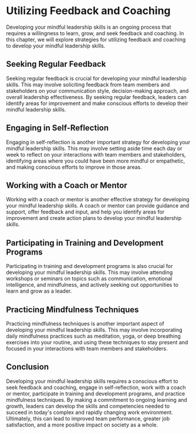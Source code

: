 Utilizing Feedback and Coaching
=====================================================================================

Developing your mindful leadership skills is an ongoing process that requires a willingness to learn, grow, and seek feedback and coaching. In this chapter, we will explore strategies for utilizing feedback and coaching to develop your mindful leadership skills.

Seeking Regular Feedback
------------------------

Seeking regular feedback is crucial for developing your mindful leadership skills. This may involve soliciting feedback from team members and stakeholders on your communication style, decision-making approach, and overall leadership effectiveness. By seeking regular feedback, leaders can identify areas for improvement and make conscious efforts to develop their mindful leadership skills.

Engaging in Self-Reflection
---------------------------

Engaging in self-reflection is another important strategy for developing your mindful leadership skills. This may involve setting aside time each day or week to reflect on your interactions with team members and stakeholders, identifying areas where you could have been more mindful or empathetic, and making conscious efforts to improve in those areas.

Working with a Coach or Mentor
------------------------------

Working with a coach or mentor is another effective strategy for developing your mindful leadership skills. A coach or mentor can provide guidance and support, offer feedback and input, and help you identify areas for improvement and create action plans to develop your mindful leadership skills.

Participating in Training and Development Programs
--------------------------------------------------

Participating in training and development programs is also crucial for developing your mindful leadership skills. This may involve attending workshops or seminars on topics such as communication, emotional intelligence, and mindfulness, and actively seeking out opportunities to learn and grow as a leader.

Practicing Mindfulness Techniques
---------------------------------

Practicing mindfulness techniques is another important aspect of developing your mindful leadership skills. This may involve incorporating daily mindfulness practices such as meditation, yoga, or deep breathing exercises into your routine, and using these techniques to stay present and focused in your interactions with team members and stakeholders.

Conclusion
----------

Developing your mindful leadership skills requires a conscious effort to seek feedback and coaching, engage in self-reflection, work with a coach or mentor, participate in training and development programs, and practice mindfulness techniques. By making a commitment to ongoing learning and growth, leaders can develop the skills and competencies needed to succeed in today's complex and rapidly changing work environment. Ultimately, this can lead to improved team performance, greater job satisfaction, and a more positive impact on society as a whole.
